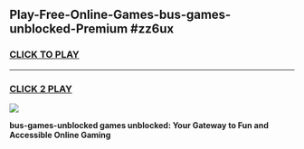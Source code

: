 
## Play-Free-Online-Games-bus-games-unblocked-Premium #zz6ux
<h3>
<a href="https://premium.freeplayer.one?title=bus-games-unblocked&ref=8M">CLICK TO PLAY</a></h3>
<hr>

<h3>
<a href="https://premium.freeplayer.one?title=bus-games-unblocked&ref=8M">CLICK 2 PLAY</a>
  
</h3>

<a href="https://premium.freeplayer.one?title=bus-games-unblocked&ref=8M"><img src="https://clearcache.store/games.png"></a>


**bus-games-unblocked games unblocked: Your Gateway to Fun and Accessible Online Gaming**
